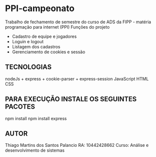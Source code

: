 # PPI-campeonato
Trabalho de fechamento de semestre do curso de ADS da FIPP - matéria programação para internet (PPI)
Funções do projeto
- Cadastro de equipe e jogadores
- Loguin e logout
- Listagem dos cadastros
- Gerenciamento de cookies e sessão

## TECNOLOGIAS
nodeJs + express + cookie-parser + express-session
JavaScript
HTML
CSS

## PARA EXECUÇÃO INSTALE OS SEGUINTES PACOTES
npm install
npm install express

## AUTOR
Thiago Martins dos Santos Palancio
RA: 10442428662
Curso: Análise e desenvolvimento de sistemas